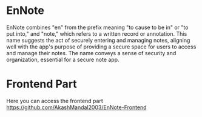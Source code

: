 ﻿# EnNote
EnNote combines "en" from the prefix meaning "to cause to be in" or "to put into,"
and "note," which refers to a written record or annotation. This name suggests the
act of securely entering and managing notes, aligning well with the app's purpose
of providing a secure space for users to access and manage their notes. The name
conveys a sense of security and organization, essential for a secure note app.

# Frontend Part
Here you can access the frontend part
https://github.com/AkashMandal2003/EnNote-Frontend
